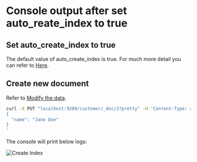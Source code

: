 # Console output after set auto_reate_index to true

## Set auto_create_index to true
The default value of auto_create_index is true. For much more detail you can refer to [Here](https://www.elastic.co/guide/en/elasticsearch/reference/current/docs-index_.html).



## Create new document
Refer to [Modify the data](https://www.elastic.co/guide/en/elasticsearch/reference/current/getting-started-modify-data.html).

```sh
curl -X PUT "localhost:9200/customer/_doc/2?pretty" -H 'Content-Type: application/json' -d'
{
  "name": "Jane Doe"
}
'

```

The console will print below logs:

![Create Index](https://github.com/HuangMarco/knowledge-hub/blob/dev/zResources/elasticsearch/create-index.jpg)



